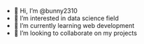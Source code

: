 - 👋 Hi, I’m @bunny2310
- 👀 I’m interested in data science field
- 🌱 I’m currently learning web development
- 💞️ I’m looking to collaborate on my projects
  

<!---
bunny2310/bunny2310 is a ✨ special ✨ repository because its `README.md` (this file) appears on your GitHub profile.
You can click the Preview link to take a look at your changes.
--->
